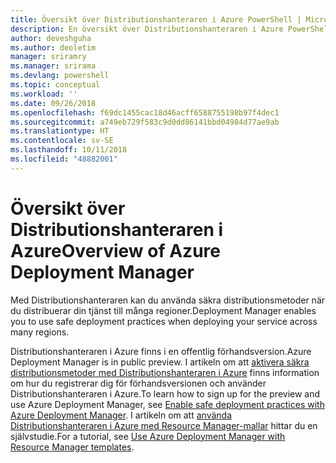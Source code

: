 ```yaml
---
title: Översikt över Distributionshanteraren i Azure PowerShell | Microsoft Docs
description: En översikt över Distributionshanteraren i Azure PowerShell med länkar till installation och konfiguration.
author: deveshguha
ms.author: deoletim
manager: sriramry
ms.manager: srirama
ms.devlang: powershell
ms.topic: conceptual
ms.workload: ''
ms.date: 09/26/2018
ms.openlocfilehash: f69dc1455cac18d46acff6588755198b97f4dec1
ms.sourcegitcommit: a749eb729f583c9d0dd86141bbd04984d77ae9ab
ms.translationtype: HT
ms.contentlocale: sv-SE
ms.lasthandoff: 10/11/2018
ms.locfileid: "48882001"
---
```

# <a name="overview-of-azure-deployment-manager"></a><span data-ttu-id="3790f-103">Översikt över Distributionshanteraren i Azure</span><span class="sxs-lookup"><span data-stu-id="3790f-103">Overview of Azure Deployment Manager</span></span>

<span data-ttu-id="3790f-104">Med Distributionshanteraren kan du använda säkra distributionsmetoder när du distribuerar din tjänst till många regioner.</span><span class="sxs-lookup"><span data-stu-id="3790f-104">Deployment Manager enables you to use safe deployment practices when deploying your service across many regions.</span></span>

<span data-ttu-id="3790f-105">Distributionshanteraren i Azure finns i en offentlig förhandsversion.</span><span class="sxs-lookup"><span data-stu-id="3790f-105">Azure Deployment Manager is in public preview.</span></span> <span data-ttu-id="3790f-106">I artikeln om att [aktivera säkra distributionsmetoder med Distributionshanteraren i Azure](https://docs.microsoft.com/en-us/azure/azure-resource-manager/deployment-manager-overview) finns information om hur du registrerar dig för förhandsversionen och använder Distributionshanteraren i Azure.</span><span class="sxs-lookup"><span data-stu-id="3790f-106">To learn how to sign up for the preview and use Azure Deployment Manager, see [Enable safe deployment practices with Azure Deployment Manager](https://docs.microsoft.com/en-us/azure/azure-resource-manager/deployment-manager-overview).</span></span> <span data-ttu-id="3790f-107">I artikeln om att [använda Distributionshanteraren i Azure med Resource Manager-mallar](https://docs.microsoft.com/en-us/azure/azure-resource-manager/deployment-manager-tutorial) hittar du en självstudie.</span><span class="sxs-lookup"><span data-stu-id="3790f-107">For a tutorial, see [Use Azure Deployment Manager with Resource Manager templates](https://docs.microsoft.com/en-us/azure/azure-resource-manager/deployment-manager-tutorial).</span></span>